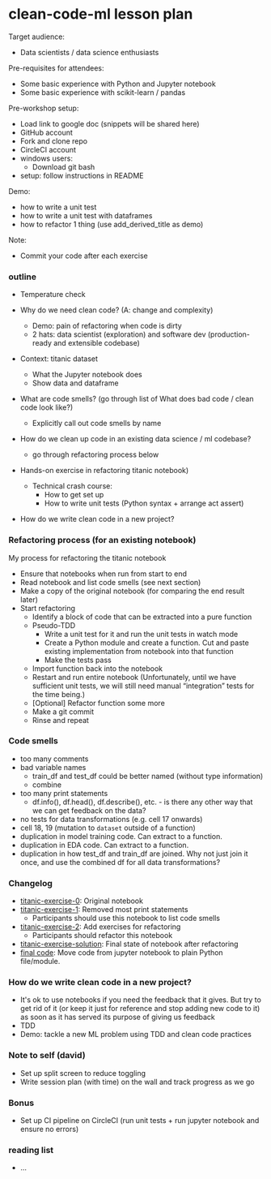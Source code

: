 # clean-code-ml lesson plan

Target audience:
- Data scientists / data science enthusiasts

Pre-requisites for attendees:
- Some basic experience with Python and Jupyter notebook
- Some basic experience with scikit-learn / pandas

Pre-workshop setup:
- Load link to google doc (snippets will be shared here)
- GitHub account
- Fork and clone repo
- CircleCI account
- windows users:
    - Download git bash
- setup: follow instructions in README

Demo:
- how to write a unit test
- how to write a unit test with dataframes
- how to refactor 1 thing (use add_derived_title as demo)

Note:
- Commit your code after each exercise

### outline
- Temperature check
- Why do we need clean code? (A: change and complexity)
    - Demo: pain of refactoring when code is dirty
    - 2 hats: data scientist (exploration) and software dev (production-ready and extensible codebase)
- Context: titanic dataset
    - What the Jupyter notebook does
    - Show data and dataframe 

- What are code smells? (go through list of What does bad code / clean code look like?)
    - Explicitly call out code smells by name
- How do we clean up code in an existing data science / ml codebase?
    - go through refactoring process below
- Hands-on exercise in refactoring titanic notebook)
    - Technical crash course:
        - How to get set up
        - How to write unit tests (Python syntax + arrange act assert)
- How do we write clean code in a new project?

### Refactoring process (for an existing notebook)

My process for refactoring the titanic notebook
- Ensure that notebooks when run from start to end
- Read notebook and list code smells (see next section)
- Make a copy of the original notebook (for comparing the end result later)
- Start refactoring 
    - Identify a block of code that can be extracted into a pure function
    - Pseudo-TDD
        - Write a unit test for it and run the unit tests in watch mode
        - Create a Python module and create a function. Cut and paste existing implementation from notebook into that function
        - Make the tests pass
    - Import function back into the notebook
    - Restart and run entire notebook (Unfortunately, until we have sufficient unit tests, we will still need manual “integration” tests for the time being.)
    - [Optional] Refactor function some more
    - Make a git commit
    - Rinse and repeat

### Code smells
- too many comments
- bad variable names
    - train_df and test_df could be better named (without type information)
    - combine
- too many print statements
    - df.info(), df.head(), df.describe(), etc. - is there any other way that we can get feedback on the data?
- no tests for data transformations (e.g. cell 17 onwards)
- cell 18, 19 (mutation to `dataset` outside of a function)
- duplication in model training code. Can extract to a function.
- duplication in EDA code. Can extract to a function.
- duplication in how test_df and train_df are joined. Why not just join it once, and use the combined df for all data transformations?

### Changelog
- [titanic-exercise-0](https://github.com/davified/clean-code-ml/blob/master/notebooks/titanic-exercise-0.ipynb): Original notebook
- [titanic-exercise-1](https://github.com/davified/clean-code-ml/blob/master/notebooks/titanic-exercise-1.ipynb): Removed most print statements
    - Participants should use this notebook to list code smells
- [titanic-exercise-2](https://github.com/davified/clean-code-ml/blob/master/notebooks/titanic-exercise-2.ipynb): Add exercises for refactoring
    - Participants should refactor this notebook
- [titanic-exercise-solution](https://github.com/davified/clean-code-ml/blob/master/notebooks/titanic-titanic-exercise-solution.ipynb): Final state of notebook after refactoring
- [final code](https://github.com/davified/clean-code-ml/blob/master/src/train.py): Move code from jupyter notebook to plain Python file/module.

### How do we write clean code in a new project?
- It's ok to use notebooks if you need the feedback that it gives. But try to get rid of it (or keep it just for reference and stop adding new code to it) as soon as it has served its purpose of giving us feedback
- TDD
- Demo: tackle a new ML problem using TDD and clean code practices

### Note to self (david)
- Set up split screen to reduce toggling
- Write session plan (with time) on the wall and track progress as we go

### Bonus
- Set up CI pipeline on CircleCI (run unit tests + run jupyter notebook and ensure no errors)


### reading list
- ...